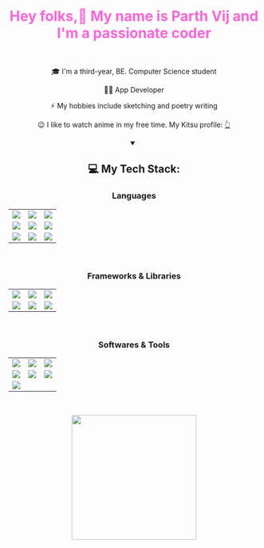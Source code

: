 <div class="content">
<div class="headline" align="center">
<h1 style="color: #ff64da;">Hey folks,👋 My name is Parth Vij and I'm a passionate coder</h1>
</div>
<br>
<div align="center">
<p>🎓 I'm a third-year, BE. Computer Science student</p>
<p>👨‍💻 App Developer</p>
<p>⚡ My hobbies include sketching and poetry writing</p>
<p>😉 I like to watch anime in my free time. My Kitsu profile: <a href="https://kitsu.io/users/1349195" target="_blank">👆</a></p>
</div>
<div align="center">
<details open>
<summary><h2>💻 My Tech Stack:</h2></summary>
<div>
  <h3>Languages</h3>
  <table>
    <tr>
      <td><img src="https://img.shields.io/badge/C-ff64da?style=for-the-badge"/></td>
      <td><img src="https://img.shields.io/badge/C++-ff64da?style=for-the-badge"/></td>
      <td><img src="https://img.shields.io/badge/Python-ff64da?style=for-the-badge"/></td>
    </tr>
    <tr>
      <td><img src="https://img.shields.io/badge/Java-ff64da?style=for-the-badge"/></td>
      <td><img src="https://img.shields.io/badge/Dart-ff64da?style=for-the-badge"/></td>
      <td><img src="https://img.shields.io/badge/CSS-ff64da?style=for-the-badge"/></td>
    </tr>
    <tr>
      <td><img src="https://img.shields.io/badge/HTML-ff64da?style=for-the-badge"/></td>
      <td><img src="https://img.shields.io/badge/Javascript-ff64da?style=for-the-badge"/></td>
      <td><img src="https://img.shields.io/badge/Typescript-ff64da?style=for-the-badge"/></td>
    </tr>
  </table>
  <br>
  <h3>Frameworks & Libraries</h3>
  <table>
    <tr>
      <td><img src="https://img.shields.io/badge/Flutter-ff64da?style=for-the-badge"/></td>
      <td><img src="https://img.shields.io/badge/Pygame-ff64da?style=for-the-badge"/></td>
      <td><img src="https://img.shields.io/badge/Tailwind--CSS-ff64da?style=for-the-badge"/></td>
    </tr>
    <tr>
      <td><img src="https://img.shields.io/badge/Material--UI-ff64da?style=for-the-badge"/></td>
      <td><img src="https://img.shields.io/badge/MongoDB-ff64da?style=for-the-badge"/></td>
      <td><img src="https://img.shields.io/badge/FIREBASE-ff64da?style=for-the-badge"/></td>
    </tr>
  </table>
  <br>
  <h3>Softwares & Tools</h3>
  <table>
    <tr>
      <td><img src="https://img.shields.io/badge/GIT-ff64da?style=for-the-badge"/></td>
      <td><img src="https://img.shields.io/badge/Mysql-ff64da?style=for-the-badge"/></td>
      <td><img src="https://img.shields.io/badge/Godot-ff64da?style=for-the-badge"/></td>
    </tr>
    <tr>
      <td><img src="https://img.shields.io/badge/Canva-ff64da?style=for-the-badge"/></td>
      <td><img src="https://img.shields.io/badge/Krita-ff64da?style=for-the-badge"/></td>
      <td><img src="https://img.shields.io/badge/Tiled-ff64da?style=for-the-badge"/></td>
    </tr>
    <tr>
      <td colspan="3"><img src="https://img.shields.io/badge/Android--Studio-ff64da?style=for-the-badge"/></td>
    </tr>
  </table>
</div>  
</details>  
</div>  
<br>
<div align="center">
<p align="center"><img src="https://github-readme-stats.vercel.app/api/top-langs/?username=GeekyHichambel&theme=jolly" width="250" height="250"/>
</div>
<br>
<div align="right">
<img src="https://komarev.com/ghpvc/?username=geekyhichambel&style=flat-square&color=ff64da" alt=""/>
</div>
</div>
